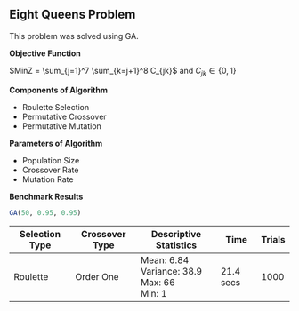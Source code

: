## Eight Queens Problem

This problem was solved using GA.

**Objective Function**

$MinZ = \sum_{j=1}^7 \sum_{k=j+1}^8 C_{jk}$ and $C_{jk} \in \{0, 1\}$

**Components of Algorithm**

+ Roulette Selection
+ Permutative Crossover
+ Permutative Mutation

**Parameters of Algorithm**

+ Population Size
+ Crossover Rate
+ Mutation Rate

**Benchmark Results**

```r
GA(50, 0.95, 0.95)
```

| Selection Type | Crossover Type | Descriptive Statistics | Time | Trials
| --- | --- | --- | --- | --- |
| Roulette | Order One | Mean: $6.84$ <br> Variance: $38.9$ <br> Max: $66$ <br> Min: $1$ | 21.4 secs | 1000 |
